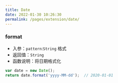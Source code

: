 ```yaml
---
title: Date
date: 2022-01-30 10:26:30
permalink: /pages/extension/date/
---
```



### format
- 入参：`pattern`:`String`  格式
- 返回值：`String`
- 函数说明：将日期格式化
```js
var date = new Date();
return date.format('yyyy-MM-dd');  // 2020-01-01
```